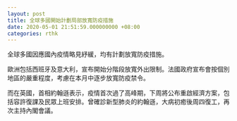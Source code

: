 ```yaml
---
layout: post
title: 全球多國開始計劃局部放寬防疫措施
date: 2020-05-01 21:51:59.000000000 +08:00
categories: rthk
---
```


全球多國因應國內疫情略見紓緩，均有計劃放寬防疫措施。

歐洲包括西班牙及意大利，宣布開始分階段放寬外出限制。法國政府宣布會按個別地區的嚴重程度，考慮在本月中逐步放寬防疫禁令。

而在英國，首相約翰遜表示，疫情首次過了高峰期，下周將公布重啟經濟方案，包括容許復課及民眾上班安排。曾確診新型肺炎的約翰遜，大病初癒後周四復工，再次主持內閣會議。
